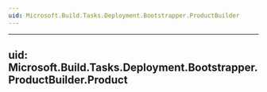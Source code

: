 ```yaml
---
uid: Microsoft.Build.Tasks.Deployment.Bootstrapper.ProductBuilder
---
```


---
uid: Microsoft.Build.Tasks.Deployment.Bootstrapper.ProductBuilder.Product
---

